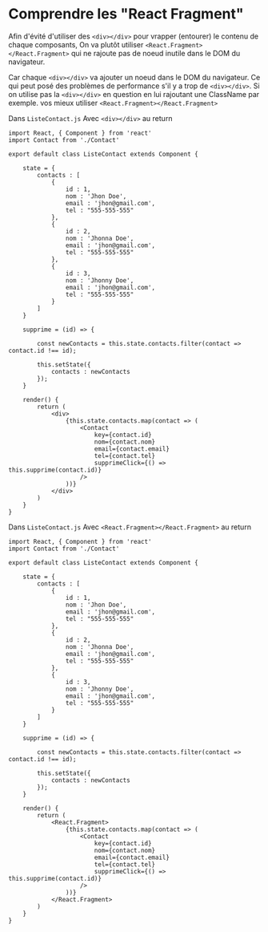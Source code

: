 # Comprendre les "React Fragment"

Afin d'évité d'utiliser des `<div></div>` pour vrapper (entourer) le contenu de chaque composants, 
On va plutôt utiliser `<React.Fragment></React.Fragment>` qui ne rajoute pas de noeud inutile dans le DOM du navigateur.

Car chaque `<div></div>` va ajouter un noeud dans le DOM du navigateur. 
Ce qui peut posé des problèmes de performance s'il y a trop de `<div></div>`.
Si on utilise pas la `<div></div>` en question en lui rajoutant une ClassName par exemple. vos mieux utiliser `<React.Fragment></React.Fragment>`


Dans `ListeContact.js` Avec `<div></div>` au return

    import React, { Component } from 'react'
    import Contact from './Contact'

    export default class ListeContact extends Component {

        state = {
            contacts : [
                {
                    id : 1,
                    nom : 'Jhon Doe',
                    email : 'jhon@gmail.com',
                    tel : "555-555-555"
                },
                {
                    id : 2,
                    nom : 'Jhonna Doe',
                    email : 'jhon@gmail.com',
                    tel : "555-555-555"
                },
                {
                    id : 3,
                    nom : 'Jhonny Doe',
                    email : 'jhon@gmail.com',
                    tel : "555-555-555"
                }
            ]
        }

        supprime = (id) => {

            const newContacts = this.state.contacts.filter(contact => contact.id !== id);

            this.setState({
                contacts : newContacts
            });
        }

        render() {
            return (
                <div>
                    {this.state.contacts.map(contact => (
                        <Contact 
                            key={contact.id}
                            nom={contact.nom}
                            email={contact.email}
                            tel={contact.tel}
                            supprimeClick={() => this.supprime(contact.id)}
                        />
                    ))}
                </div>
            )
        }
    }




Dans `ListeContact.js` Avec `<React.Fragment></React.Fragment>` au return


    import React, { Component } from 'react'
    import Contact from './Contact'

    export default class ListeContact extends Component {

        state = {
            contacts : [
                {
                    id : 1,
                    nom : 'Jhon Doe',
                    email : 'jhon@gmail.com',
                    tel : "555-555-555"
                },
                {
                    id : 2,
                    nom : 'Jhonna Doe',
                    email : 'jhon@gmail.com',
                    tel : "555-555-555"
                },
                {
                    id : 3,
                    nom : 'Jhonny Doe',
                    email : 'jhon@gmail.com',
                    tel : "555-555-555"
                }
            ]
        }

        supprime = (id) => {

            const newContacts = this.state.contacts.filter(contact => contact.id !== id);

            this.setState({
                contacts : newContacts
            });
        }

        render() {
            return (
                <React.Fragment>
                    {this.state.contacts.map(contact => (
                        <Contact 
                            key={contact.id}
                            nom={contact.nom}
                            email={contact.email}
                            tel={contact.tel}
                            supprimeClick={() => this.supprime(contact.id)}
                        />
                    ))}
                </React.Fragment>
            )
        }
    }
